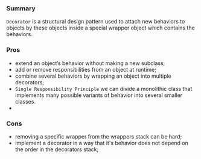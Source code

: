 ### Summary

`Decorator` is a structural design pattern used to attach new behaviors to objects by these objects inside a special wrapper object which contains the behaviors.

### Pros
- extend an object’s behavior without making a new subclass;
- add or remove responsibilities from an object at runtime;
- combine several behaviors by wrapping an object into multiple decorators;
- `Single Responsibility Principle` we can divide a monolithic class that implements many possible variants of behavior into several smaller classes.
- 
### Cons
- removing a specific wrapper from the wrappers stack can be hard;
- implement a decorator in a way that it's behavior does not depend on the order in the decorators stack;
